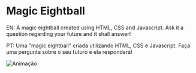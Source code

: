 # Magic Eightball

EN: A magic eightball created using HTML, CSS and Javascript. Ask it a question regarding your future and it shall answer!

PT: Uma "magic eightball" criada utilizando HTML, CSS e Javascript. Faça uma pergunta sobre o seu futuro e ela responderá!

![Animação](https://user-images.githubusercontent.com/83526857/143627604-6ad737e8-b4e2-4429-86cf-533bfaf20430.gif)
